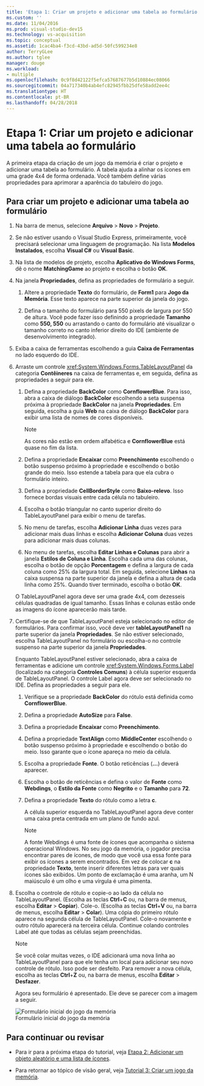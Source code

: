 ```yaml
---
title: 'Etapa 1: Criar um projeto e adicionar uma tabela ao formulário'
ms.custom: ''
ms.date: 11/04/2016
ms.prod: visual-studio-dev15
ms.technology: vs-acquisition
ms.topic: conceptual
ms.assetid: 1cac4ba4-f3cd-43bd-ad5d-50fc599234e8
author: TerryGLee
ms.author: tglee
manager: douge
ms.workload:
- multiple
ms.openlocfilehash: 0c9f8d42122f5efca57687677b5d10884ec08066
ms.sourcegitcommit: 04a717340b4ab4efc82945fbb25dfe58add2ee4c
ms.translationtype: HT
ms.contentlocale: pt-BR
ms.lasthandoff: 04/28/2018
---
```

# <a name="step-1-create-a-project-and-add-a-table-to-your-form"></a>Etapa 1: Criar um projeto e adicionar uma tabela ao formulário
A primeira etapa da criação de um jogo da memória é criar o projeto e adicionar uma tabela ao formulário. A tabela ajuda a alinhar os ícones em uma grade 4x4 de forma ordenada. Você também define várias propriedades para aprimorar a aparência do tabuleiro do jogo.  

## <a name="to-create-a-project-and-add-a-table-to-your-form"></a>Para criar um projeto e adicionar uma tabela ao formulário  
  
1.  Na barra de menus, selecione **Arquivo** > **Novo** > **Projeto**.  
  
2.  Se não estiver usando o Visual Studio Express, primeiramente, você precisará selecionar uma linguagem de programação. Na lista **Modelos Instalados**, escolha **Visual C#** ou **Visual Basic**.  

3.  Na lista de modelos de projeto, escolha **Aplicativo do Windows Forms**, dê o nome **MatchingGame** ao projeto e escolha o botão **OK**.  

4.  Na janela **Propriedades**, defina as propriedades de formulário a seguir.  

    1.  Altere a propriedade **Texto** do formulário, de **Form1** para **Jogo da Memória**. Esse texto aparece na parte superior da janela do jogo.  

    2.  Defina o tamanho do formulário para 550 pixels de largura por 550 de altura. Você pode fazer isso definindo a propriedade **Tamanho** como **550, 550** ou arrastando o canto do formulário até visualizar o tamanho correto no canto inferior direito do IDE (ambiente de desenvolvimento integrado).  

5.  Exiba a caixa de ferramentas escolhendo a guia **Caixa de Ferramentas** no lado esquerdo do IDE.  

6.  Arraste um controle <xref:System.Windows.Forms.TableLayoutPanel> da categoria **Contêineres** na caixa de ferramentas e, em seguida, defina as propriedades a seguir para ele.  

    1.  Defina a propriedade **BackColor** como **CornflowerBlue**. Para isso, abra a caixa de diálogo **BackColor** escolhendo a seta suspensa próxima à propriedade **BackColor** na janela **Propriedades**.  Em seguida, escolha a guia **Web** na caixa de diálogo **BackColor** para exibir uma lista de nomes de cores disponíveis.  

        > [!NOTE]
        >  As cores não estão em ordem alfabética e **CornflowerBlue** está quase no fim da lista.  
  
    2.  Defina a propriedade **Encaixar** como **Preenchimento** escolhendo o botão suspenso próximo à propriedade e escolhendo o botão grande do meio. Isso estende a tabela para que ela cubra o formulário inteiro.  

    3.  Defina a propriedade **CellBorderStyle** como **Baixo-relevo**. Isso fornece bordas visuais entre cada célula no tabuleiro.  

    4.  Escolha o botão triangular no canto superior direito do TableLayoutPanel para exibir o menu de tarefas.  

    5.  No menu de tarefas, escolha **Adicionar Linha** duas vezes para adicionar mais duas linhas e escolha **Adicionar Coluna** duas vezes para adicionar mais duas colunas.  

    6.  No menu de tarefas, escolha **Editar Linhas e Colunas** para abrir a janela **Estilos de Coluna e Linha**. Escolha cada uma das colunas, escolha o botão de opção **Porcentagem** e defina a largura de cada coluna como 25% da largura total. Em seguida, selecione **Linhas** na caixa suspensa na parte superior da janela e defina a altura de cada linha como 25%. Quando tiver terminado, escolha o botão **OK**.  

     O TableLayoutPanel agora deve ser uma grade 4x4, com dezesseis células quadradas de igual tamanho. Essas linhas e colunas estão onde as imagens do ícone aparecerão mais tarde.  

7.  Certifique-se de que TableLayoutPanel esteja selecionado no editor de formulários. Para confirmar isso, você deve ver **tableLayoutPanel1** na parte superior da janela **Propriedades**. Se não estiver selecionado, escolha TableLayoutPanel no formulário ou escolha-o no controle suspenso na parte superior da janela **Propriedades**.  
  
     Enquanto TableLayoutPanel estiver selecionado, abra a caixa de ferramentas e adicione um controle <xref:System.Windows.Forms.Label> (localizado na categoria **Controles Comuns**) à célula superior esquerda de TableLayoutPanel. O controle Label agora deve ser selecionado no IDE. Defina as propriedades a seguir para ele.  
  
    1.  Verifique se a propriedade **BackColor** do rótulo está definida como **CornflowerBlue**.  

    2.  Defina a propriedade **AutoSize** para **False**.  

    3.  Defina a propriedade **Encaixar** como **Preenchimento**.  

    4.  Defina a propriedade **TextAlign** como **MiddleCenter** escolhendo o botão suspenso próximo à propriedade e escolhendo o botão do meio. Isso garante que o ícone apareça no meio da célula.  
  
    5.  Escolha a propriedade **Fonte**. O botão reticências (**...**) deverá aparecer.  
  
    6.  Escolha o botão de reticências e defina o valor de **Fonte** como **Webdings**, o **Estilo da Fonte** como **Negrito** e o **Tamanho** para **72**.  

    7.  Defina a propriedade **Texto** do rótulo como a letra **c**.  
  
         A célula superior esquerda no TableLayoutPanel agora deve conter uma caixa preta centrada em um plano de fundo azul.  
  
        > [!NOTE]
        >  A fonte Webdings é uma fonte de ícones que acompanha o sistema operacional Windows. No seu jogo da memória, o jogador precisa encontrar pares de ícones, de modo que você usa essa fonte para exibir os ícones a serem encontrados. Em vez de colocar **c** na propriedade **Texto**, tente inserir diferentes letras para ver quais ícones são exibidos. Um ponto de exclamação é uma aranha, um N maiúsculo é um olho e uma vírgula é uma pimenta.  
  
8.  Escolha o controle de rótulo e copie-o ao lado da célula no TableLayoutPanel. (Escolha as teclas **Ctrl**+**C** ou, na barra de menus, escolha **Editar** > **Copiar**). Cole-o. (Escolha as teclas **Ctrl**+**V** ou, na barra de menus, escolha **Editar** > **Colar**). Uma cópia do primeiro rótulo aparece na segunda célula de TableLayoutPanel. Cole-o novamente e outro rótulo aparecerá na terceira célula. Continue colando controles Label até que todas as células sejam preenchidas.  
  
    > [!NOTE]
    >  Se você colar muitas vezes, o IDE adicionará uma nova linha ao TableLayoutPanel para que ele tenha um local para adicionar seu novo controle de rótulo. Isso pode ser desfeito. Para remover a nova célula, escolha as teclas **Ctrl**+**Z** ou, na barra de menus, escolha **Editar** > **Desfazer**.  
  
     Agora seu formulário é apresentado. Ele deve se parecer com a imagem a seguir.  

     ![Formulário inicial do jogo da memória](../ide/media/express_tut4step1.png "Express_Tut4Step1")  
Formulário inicial do jogo da memória  

## <a name="to-continue-or-review"></a>Para continuar ou revisar  
  
-   Para ir para a próxima etapa do tutorial, veja [Etapa 2: Adicionar um objeto aleatório e uma lista de ícones](../ide/step-2-add-a-random-object-and-a-list-of-icons.md).  
  
-   Para retornar ao tópico de visão geral, veja [Tutorial 3: Criar um jogo da memória](../ide/tutorial-3-create-a-matching-game.md).
